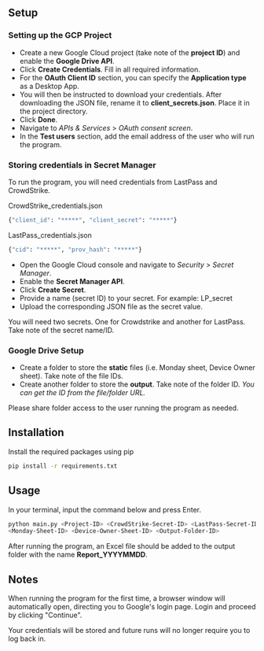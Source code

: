 ## Setup

### Setting up the GCP Project

- Create a new Google Cloud project (take note of the **project ID**) and enable the **Google Drive API**.
- Click **Create Credentials**. Fill in all required information.
- For the **OAuth Client ID** section, you can specify the **Application type** as a Desktop App.
- You will then be instructed to download your credentials. After downloading the JSON file, rename it to **client_secrets.json**. Place it in the project directory.
- Click **Done**.
- Navigate to *APIs & Services* > *OAuth consent screen*.
- In the **Test users** section, add the email address of the user who will run the program.

### Storing credentials in Secret Manager

To run the program, you will need credentials from LastPass and CrowdStrike.

CrowdStrike_credentials.json 
```bash
{"client_id": "*****", "client_secret": "*****"}
```
LastPass_credentials.json
```bash
{"cid": "*****", "prov_hash": "*****"}
``` 
- Open the Google Cloud console and navigate to *Security* > *Secret Manager*.
- Enable the **Secret Manager API**.
- Click **Create Secret**.
- Provide a name (secret ID) to your secret. For example: LP_secret
- Upload the corresponding JSON file as the secret value.

You will need two secrets. One for Crowdstrike and another for LastPass. Take note of the secret name/ID.

### Google Drive Setup

- Create a folder to store the **static** files (i.e. Monday sheet, Device Owner sheet). Take note of the file IDs.
- Create another folder to store the **output**. Take note of the folder ID.
  *You can get the ID from the file/folder URL.*

Please share folder access to the user running the program as needed.

## Installation

Install the required packages using pip

```bash
pip install -r requirements.txt
```

## Usage

In your terminal, input the command below and press Enter.

```bash
python main.py <Project-ID> <CrowdStrike-Secret-ID> <LastPass-Secret-ID> 
<Monday-Sheet-ID> <Device-Owner-Sheet-ID> <Output-Folder-ID>
``` 

After running the program, an Excel file should be added to the output folder with the name **Report_YYYYMMDD**.

## Notes

When running the program for the first time, a browser window will automatically open, directing you to Google's login page. Login and proceed by clicking "Continue". 

Your credentials will be stored and future runs will no longer require you to log back in.